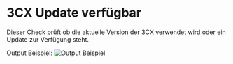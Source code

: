 # 3CX Update verfügbar
Dieser Check prüft ob die aktuelle Version der 3CX verwendet wird oder ein Update zur Verfügung steht.

Output Beispiel:
![Output Beispiel](../../_images/image-20221128213049-13.png)
